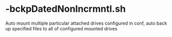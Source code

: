 # -bckpDatedNonIncrmntl.sh
Auto mount multiple particular attached drives configured in conf, auto back up specified files to all of configured mounted drives
